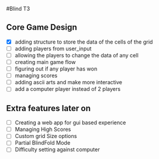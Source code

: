 #Blind T3

## Core Game Design
- [X] adding structure to store the data of the cells of the grid
- [ ] adding players from user_input
- [ ] allowing the players to change the data of any cell
- [ ] creating main game flow
- [ ] figuring out if any player has won
- [ ] managing scores
- [ ] adding ascii arts and make more interactive
- [ ] add a computer player instead of 2 players

## Extra features later on 
- [ ] Creating a web app for gui based experience
- [ ] Managing High Scores
- [ ] Custom grid Size options
- [ ] Partial BlindFold Mode
- [ ] Difficulty setting against computer